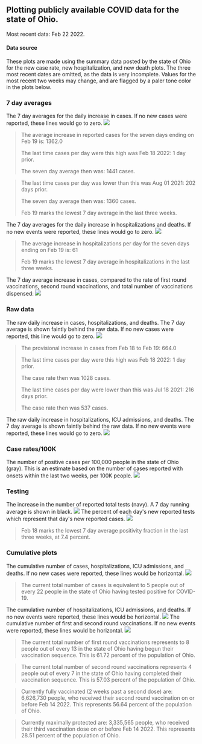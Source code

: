 ## Plotting publicly available COVID data for the state of Ohio. 

Most recent data: Feb 22 2022. 

#### Data source
These plots are made using the summary data posted by the state of Ohio for the new case rate,
    new hospitalization, and new death plots. The three most recent dates are omitted, as the data is very incomplete. Values for the most recent two weeks may change, and are flagged by a paler tone color in the plots below. 

### 7 day averages
The 7 day averages for the daily increase in cases. If no new cases were reported, these lines would go to zero.
![](7dayaverage_cases.png)

>The average increase in reported cases for the seven days ending on Feb 19 is: 1362.0
>
>The last time cases per day were this high was Feb 18 2022: 1 day prior.
>
>The seven day average then was: 1441 cases.

>
>The last time cases per day was lower than this was Aug 01 2021: 202 days prior.
>
>The seven day average then was: 1360 cases.
>
>Feb 19 marks the lowest 7 day average in the last three weeks.

The 7 day averages for the daily increase in hospitalizations and deaths. If no new events were reported, these lines would go to zero.
![](7dayaverage_hospital.png)

>The average increase in hospitalizations per day for the seven days ending on Feb 19 is: 61
>
>Feb 19 marks the lowest 7 day average in hospitalizations in the last three weeks.

The 7 day average increase in cases, compared to the rate of first round vaccinations, second round vaccinations, and total number of vaccinations dispensed:
![](DailyVaccinationsCases.png)

### Raw data
The raw daily increase in cases, hospitalizations, and deaths. The 7 day average is shown faintly behind the raw data. If no new cases were reported, this line would go to zero.
![](DailyCases.png)

>The provisional increase in cases from Feb 18 to Feb 19: 664.0 
>
>The last time cases per day were this high was Feb 18 2022: 1 day prior. 
>
>The case rate then was 1028 cases.
>
>The last time cases per day were lower than this was Jul 18 2021: 216 days prior. 
>
>The case rate then was 537 cases.

The raw daily increase in hospitalizations, ICU admissions, and deaths. The 7 day average is shown faintly behind the raw data. If no new events were reported, these lines would go to zero.
![](DailyHospitalizations.png)

### Case rates/100K 

The number of positive cases per 100,000 people in the state of Ohio (gray). This is an estimate based on the number of cases reported with onsets within the last two weeks, per 100K people.
![](7dayaverage_rate.png)
### Testing

The increase in the number of reported total tests (navy). A 7 day running average is shown in black.
![](DailyTests.png)
The percent of each day's new reported tests which represent that day's new reported cases.
![](percentpositive_tests.png)

>Feb 18 marks the lowest 7 day average positivity fraction in the last three weeks, at 7.4 percent.

### Cumulative plots
The cumulative number of cases, hospitalizations, ICU admissions, and deaths. If no new cases were reported, these lines would be horizontal.
![](Cases.png)

>The current total number of cases is equivalent to 5 people out of every 22 people in the state of Ohio having tested positive for COVID-19.

The cumulative number of hospitalizations, ICU admissions, and deaths. If no new events were reported, these lines would be horizontal.
![](Hospitalizations.png)
The cumulative number of first and second round vaccinations. If no new events were reported, these lines would be horizontal.
![](Vaccinations.png)

>The current total number of first round vaccinations represents to 8 people out of every 13 in the state of Ohio having begun their vaccination sequence.
>This is 61.72 percent of the population of Ohio.

>The current total number of second round vaccinations represents 4 people out of every 7 in the state of Ohio having completed their vaccination sequence.
>This is 57.03 percent of the population of Ohio.

>Currently fully vaccinated (2 weeks past a second dose) are: 6,626,730 people, who received their second round vaccination on or before Feb 14 2022.
>This represents 56.64 percent of the population of Ohio.

>Currently maximally protected are: 3,335,565 people, who received their third vaccination dose on or before Feb 14 2022.
>This represents 28.51 percent of the population of Ohio.

